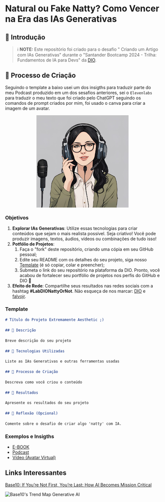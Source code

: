 # Natural ou Fake Natty? Como Vencer na Era das IAs Generativas

## 🚀 Introdução

> ℹ️ **NOTE:** Este repositório foi criado para o desafio "
> Criando um Artigo com IAs Generativas" durante o "Santander Bootcamp 2024 - Trilha: Fundamentos de IA para Devs" da [DIO](https://dio.me).

## 🧐 Processo de Criação

Seguindo o template a baixo usei um dos insigths para traduzir parte do meu Podcast produzido em um dos sesafios anteriores, sei o `Elevenlabs` para traduzir o meu texto que foi criado pelo ChatGPT seguindo os comandos de prompt criados por mim, foi usado o canva para criar a imagem de um avatar.

<p align="center">
    <img 
    src=".github/assets/Pixel e Ponto.png"
    width="300"
    align="center"
/>
</p>
<p align="center">
  <audio style="text-decoration:none">
  <a href=".github/assets/0612 (2).mp4">preview do podcast-traduzido</a>
</audio>
</p>

### Objetivos

1. **Explorar IAs Generativas**: Utilize essas tecnologias para criar conteúdos que sejam o mais realista possível. Seja criativo! Você pode produzir imagens, textos, áudios, vídeos ou combinações de tudo isso!
1. **Potfólio de Projetos**:
   1. Faça o "fork" deste repositório, criando uma cópia em seu GitHub pessoal;
   2. Edite seu README com os detalhes do seu projeto, siga nosso [Template](#template) (é só copiar, colar e preencher);
   3. Submeta o link do seu repositório na plataforma da DIO. Pronto, você acabou de fortalecer seu portfólio de projetos nos perfis do GitHub e DIO 🚀
1. **Efeito de Rede**: Compartilhe seus resultados nas redes sociais com a hashtag **#LabDIONattyOrNot**. Não esqueça de nos marcar: [DIO](https://www.linkedin.com/school/dio-makethechange) e [falvojr](https://www.linkedin.com/in/falvojr).

### Template

```markdown
# Título do Projeto Extremamente Aesthetic ;)

## 📒 Descrição

Breve descrição do seu projeto

## 🤖 Tecnologias Utilizadas

Liste as IAs Generativas e outras ferramentas usadas

## 🧐 Processo de Criação

Descreva como você criou o conteúdo

## 🚀 Resultados

Apresente os resultados do seu projeto

## 💭 Reflexão (Opcional)

Comente sobre o desafio de criar algo 'natty' com IA.
```

### Exemplos e Insigths

- [E-BOOK](/exemplos/E-BOOK.md)
- [Podcast](/exemplos/PODCAST.md)
- [Vídeo (Avatar Virtual)](/exemplos/VIDEO.md)

## Links Interessantes

[Base10: If You’re Not First, You’re Last: How AI Becomes Mission Critical](https://base10.vc/post/generative-ai-mission-critical/)

![Base10's Trend Map Generative AI](https://github.com/digitalinnovationone/lab-natty-or-not/assets/730492/f4df26e8-f8f7-4419-8252-c69d73ea930c)
